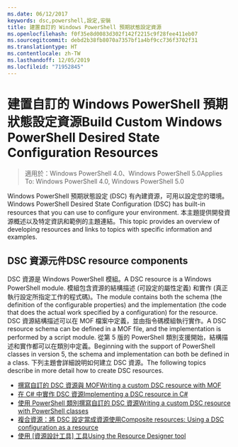 ```yaml
---
ms.date: 06/12/2017
keywords: dsc,powershell,設定,安裝
title: 建置自訂的 Windows PowerShell 預期狀態設定資源
ms.openlocfilehash: f0f35e8d0083d302f142f2215c9f28fee411eb07
ms.sourcegitcommit: debd2b38fb8070a7357bf1a4bf9cc736f3702f31
ms.translationtype: HT
ms.contentlocale: zh-TW
ms.lasthandoff: 12/05/2019
ms.locfileid: "71952845"
---
```

# <a name="build-custom-windows-powershell-desired-state-configuration-resources"></a><span data-ttu-id="b9887-103">建置自訂的 Windows PowerShell 預期狀態設定資源</span><span class="sxs-lookup"><span data-stu-id="b9887-103">Build Custom Windows PowerShell Desired State Configuration Resources</span></span>

> <span data-ttu-id="b9887-104">適用於：Windows PowerShell 4.0、Windows PowerShell 5.0</span><span class="sxs-lookup"><span data-stu-id="b9887-104">Applies To: Windows PowerShell 4.0, Windows PowerShell 5.0</span></span>

<span data-ttu-id="b9887-105">Windows PowerShell 預期狀態設定 (DSC) 有內建資源，可用以設定您的環境。</span><span class="sxs-lookup"><span data-stu-id="b9887-105">Windows PowerShell Desired State Configuration (DSC) has built-in resources that you can use to configure your environment.</span></span> <span data-ttu-id="b9887-106">本主題提供開發資源概述以及特定資訊和範例的主題連結。</span><span class="sxs-lookup"><span data-stu-id="b9887-106">This topic provides an overview of developing resources and links to topics with specific information and examples.</span></span>

## <a name="dsc-resource-components"></a><span data-ttu-id="b9887-107">DSC 資源元件</span><span class="sxs-lookup"><span data-stu-id="b9887-107">DSC resource components</span></span>

<span data-ttu-id="b9887-108">DSC 資源是 Windows PowerShell 模組。</span><span class="sxs-lookup"><span data-stu-id="b9887-108">A DSC resource is a Windows PowerShell module.</span></span> <span data-ttu-id="b9887-109">模組包含資源的結構描述 (可設定的屬性定義) 和實作 (真正執行設定所指定工作的程式碼)。</span><span class="sxs-lookup"><span data-stu-id="b9887-109">The module contains both the schema (the definition of the configurable properties) and the implementation (the code that does the actual work specified by a configuration) for the resource.</span></span> <span data-ttu-id="b9887-110">DSC 資源結構描述可以在 MOF 檔案中定義，並由指令碼模組執行實作。</span><span class="sxs-lookup"><span data-stu-id="b9887-110">A DSC resource schema can be defined in a MOF file, and the implementation is performed by a script module.</span></span> <span data-ttu-id="b9887-111">從第 5 版的 PowerShell 類別支援開始，結構描述和實作都可以在類別中定義。</span><span class="sxs-lookup"><span data-stu-id="b9887-111">Beginning with the support of PowerShell classes in version 5, the schema and implementation can both be defined in a class.</span></span> <span data-ttu-id="b9887-112">下列主題會詳細說明如何建立 DSC 資源。</span><span class="sxs-lookup"><span data-stu-id="b9887-112">The following topics describe in more detail how to create DSC resources.</span></span>

* [<span data-ttu-id="b9887-113">撰寫自訂的 DSC 資源與 MOF</span><span class="sxs-lookup"><span data-stu-id="b9887-113">Writing a custom DSC resource with MOF</span></span>](authoringResourceMOF.md)
* [<span data-ttu-id="b9887-114">在 C# 中實作 DSC 資源</span><span class="sxs-lookup"><span data-stu-id="b9887-114">Implementing a DSC resource in C#</span></span>](authoringResourceMofCS.md)
* [<span data-ttu-id="b9887-115">使用 PowerShell 類別撰寫自訂的 DSC 資源</span><span class="sxs-lookup"><span data-stu-id="b9887-115">Writing a custom DSC resource with PowerShell classes</span></span>](authoringResourceClass.md)
* [<span data-ttu-id="b9887-116">複合資源：將 DSC 設定當成資源使用</span><span class="sxs-lookup"><span data-stu-id="b9887-116">Composite resources: Using a DSC configuration as a resource</span></span>](authoringResourceComposite.md)
* <span data-ttu-id="b9887-117">[使用 [資源設計工具] 工具](authoringResourceMofDesigner.md)</span><span class="sxs-lookup"><span data-stu-id="b9887-117">[Using the Resource Designer tool](authoringResourceMofDesigner.md)</span></span>
